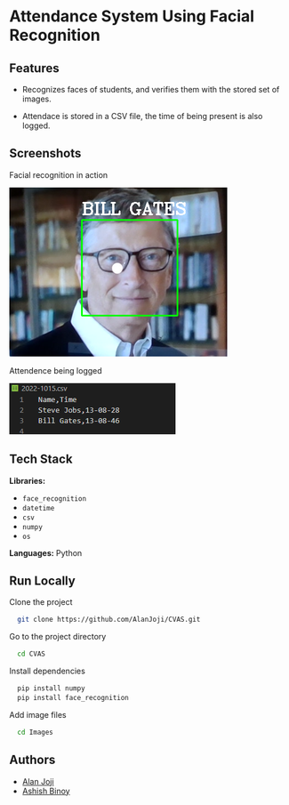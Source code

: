 
# Attendance System Using Facial Recognition 



## Features

- Recognizes faces of students, and verifies them with the stored set of images.

- Attendace is stored in a CSV file, the time of being present is also logged.




## Screenshots

Facial recognition in action

![App Screenshot](https://github.com/AlanJoji/CVAS/blob/main/image/recognition_in_action.PNG)

Attendence being logged

![App Screenshot](https://github.com/AlanJoji/CVAS/blob/main/image/csv_file_vscode.PNG)


## Tech Stack

**Libraries:** 
- `face_recognition`
- `datetime`
- `csv` 
- `numpy`
- `os`

**Languages:** Python


## Run Locally

Clone the project

```bash
  git clone https://github.com/AlanJoji/CVAS.git
```

Go to the project directory

```bash
  cd CVAS
```

Install dependencies

```bash
  pip install numpy
  pip install face_recognition
```

Add image files

```bash
  cd Images
```


## Authors

- [Alan Joji](https://github.com/AlanJoji)
- [Ashish Binoy](https://github.com/AshishBinoy)
